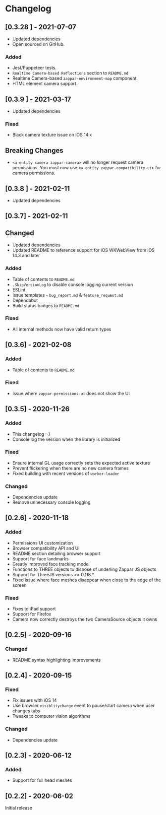# Changelog

## [0.3.28 ] - 2021-07-07

- Updated dependencies
- Open sourced on GitHub.

### Added

- Jest/Puppeteer tests.
- `Realtime Camera-based Reflections` section to `README.md`
- Realtime Camera-based `zappar-environment-map` component.
- HTML element camera support.

## [0.3.9 ] - 2021-03-17

- Updated dependencies

### Fixed

- Black camera texture issue on iOS 14.x

## Breaking Changes

- `<a-entity camera zappar-camera>` will no longer request camera permissions. You must now use `<a-entity zappar-compatibility-ui>` for camera permissions.

## [0.3.8 ] - 2021-02-11

- Updated dependencies

## [0.3.7] - 2021-02-11

## Changed

- Updated dependencies
- Updated README to reference support for iOS WKWebView from iOS 14.3 and later

### Added

- Table of contents to `README.md`
- `.SkipVersionLog` to disable console logging current version
- ESLint
- Issue templates - `bug_report.md` & `feature_request.md`
- Dependabot
- Build status badges to `README.md`

### Fixed

- All internal methods now have valid return types

## [0.3.6] - 2021-02-08

### Added

- Table of contents to `README.md`

### Fixed

- Issue where `zappar-permissions-ui` does not show the UI

## [0.3.5] - 2020-11-26

### Added

- This changelog :-)
- Console log the version when the library is initialized

### Fixed

- Ensure internal GL usage correctly sets the expected active texture
- Prevent flickering when there are no new camera frames
- Fixed building with recent versions of `worker-loader`

### Changed

- Dependencies update
- Remove unnecessary console logging

## [0.2.6] - 2020-11-18

### Added

- Permissions UI customization
- Browser compatibility API and UI
- README section detailing browser support
- Support for face landmarks
- Greatly improved face tracking model
- Functions to THREE objects to dispose of underling Zappar JS objects
- Support for ThreeJS versions >= 0.118.*
- Fixed issue where face meshes disappear when close to the edge of the screen

### Fixed

- Fixes to iPad support
- Support for Firefox
- Camera now correctly destroys the two CameraSource objects it owns

## [0.2.5] - 2020-09-16

### Changed

- README syntax highlighting improvements

## [0.2.4] - 2020-09-15

### Fixed

- Fix issues with iOS 14
- Use browser `visiblitychange` event to pause/start camera when user changes tabs
- Tweaks to computer vision algorithms

### Changed

- Dependencies update

## [0.2.3] - 2020-06-12

### Added

- Support for full head meshes

## [0.2.2] - 2020-06-02

Initial release
